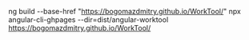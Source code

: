 ng build --base-href "https://bogomazdmitry.github.io/WorkTool/"
npx angular-cli-ghpages --dir=dist/angular-worktool
https://bogomazdmitry.github.io/WorkTool/